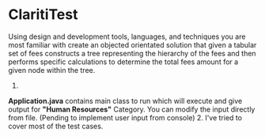 # ClaritiTest
Using design and development tools, languages, and techniques you are most familiar with create an objected orientated solution that given a tabular set of fees constructs a tree representing the hierarchy of the fees and then performs specific calculations to determine the total fees amount for a given node within the tree.


1. 
  **Application.java** contains main class to run which will execute and give output for **"Human Resources"** Category. You can modify the input directly from file. (Pending to implement user input from console)
2. 
  I've tried to cover most of the test cases. 

